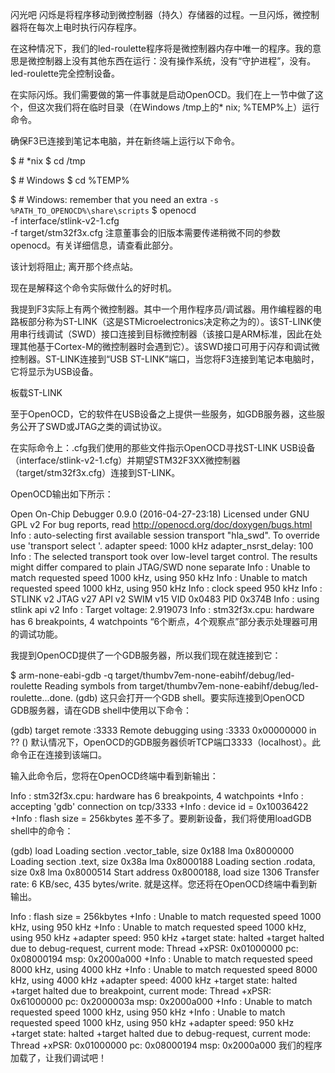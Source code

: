 闪光吧
闪烁是将程序移动到微控制器（持久）存储器的过程。一旦闪烁，微控制器将在每次上电时执行闪存程序。

在这种情况下，我们的led-roulette程序将是微控制器内存中唯一的程序。我的意思是微控制器上没有其他东西在运行：没有操作系统，没有“守护进程”，没有。led-roulette完全控制设备。

在实际闪烁。我们需要做的第一件事就是启动OpenOCD。我们在上一节中做了这个，但这次我们将在临时目录（在Windows /tmp上的* nix; %TEMP%上）运行命令。

确保F3已连接到笔记本电脑，并在新终端上运行以下命令。


$ # *nix
$ cd /tmp

$ # Windows
$ cd %TEMP%

$ # Windows: remember that you need an extra `-s %PATH_TO_OPENOCD%\share\scripts`
$ openocd \
  -f interface/stlink-v2-1.cfg \
  -f target/stm32f3x.cfg
注意董事会的旧版本需要传递稍微不同的参数 openocd。有关详细信息，请查看此部分。

该计划将阻止; 离开那个终点站。

现在是解释这个命令实际做什么的好时机。

我提到F3实际上有两个微控制器。其中一个用作程序员/调试器。用作编程器的电路板部分称为ST-LINK（这是STMicroelectronics决定称之为的）。该ST-LINK使用串行线调试（SWD）接口连接到目标微控制器（该接口是ARM标准，因此在处理其他基于Cortex-M的微控制器时会遇到它）。该SWD接口可用于闪存和调试微控制器。ST-LINK连接到“USB ST-LINK”端口，当您将F3连接到笔记本电脑时，它将显示为USB设备。

板载ST-LINK

至于OpenOCD，它的软件在USB设备之上提供一些服务，如GDB服务器，这些服务公开了SWD或JTAG之类的调试协议。

在实际命令上：.cfg我们使用的那些文件指示OpenOCD寻找ST-LINK USB设备（interface/stlink-v2-1.cfg）并期望STM32F3XX微控制器（target/stm32f3x.cfg）连接到ST-LINK。

OpenOCD输出如下所示：


Open On-Chip Debugger 0.9.0 (2016-04-27-23:18)
Licensed under GNU GPL v2
For bug reports, read
        http://openocd.org/doc/doxygen/bugs.html
Info : auto-selecting first available session transport "hla_swd". To override use 'transport select <transport>'.
adapter speed: 1000 kHz
adapter_nsrst_delay: 100
Info : The selected transport took over low-level target control. The results might differ compared to plain JTAG/SWD
none separate
Info : Unable to match requested speed 1000 kHz, using 950 kHz
Info : Unable to match requested speed 1000 kHz, using 950 kHz
Info : clock speed 950 kHz
Info : STLINK v2 JTAG v27 API v2 SWIM v15 VID 0x0483 PID 0x374B
Info : using stlink api v2
Info : Target voltage: 2.919073
Info : stm32f3x.cpu: hardware has 6 breakpoints, 4 watchpoints
“6个断点，4个观察点”部分表示处理器可用的调试功能。

我提到OpenOCD提供了一个GDB服务器，所以我们现在就连接到它：


$ arm-none-eabi-gdb -q target/thumbv7em-none-eabihf/debug/led-roulette
Reading symbols from target/thumbv7em-none-eabihf/debug/led-roulette...done.
(gdb)
这只会打开一个GDB shell。要实际连接到OpenOCD GDB服务器，请在GDB shell中使用以下命令：


(gdb) target remote :3333
Remote debugging using :3333
0x00000000 in ?? ()
默认情况下，OpenOCD的GDB服务器侦听TCP端口3333（localhost）。此命令正在连接到该端口。

输入此命令后，您将在OpenOCD终端中看到新输出：


 Info : stm32f3x.cpu: hardware has 6 breakpoints, 4 watchpoints
+Info : accepting 'gdb' connection on tcp/3333
+Info : device id = 0x10036422
+Info : flash size = 256kbytes
差不多了。要刷新设备，我们将使用loadGDB shell中的命令：


(gdb) load
Loading section .vector_table, size 0x188 lma 0x8000000
Loading section .text, size 0x38a lma 0x8000188
Loading section .rodata, size 0x8 lma 0x8000514
Start address 0x8000188, load size 1306
Transfer rate: 6 KB/sec, 435 bytes/write.
就是这样。您还将在OpenOCD终端中看到新输出。


 Info : flash size = 256kbytes
+Info : Unable to match requested speed 1000 kHz, using 950 kHz
+Info : Unable to match requested speed 1000 kHz, using 950 kHz
+adapter speed: 950 kHz
+target state: halted
+target halted due to debug-request, current mode: Thread
+xPSR: 0x01000000 pc: 0x08000194 msp: 0x2000a000
+Info : Unable to match requested speed 8000 kHz, using 4000 kHz
+Info : Unable to match requested speed 8000 kHz, using 4000 kHz
+adapter speed: 4000 kHz
+target state: halted
+target halted due to breakpoint, current mode: Thread
+xPSR: 0x61000000 pc: 0x2000003a msp: 0x2000a000
+Info : Unable to match requested speed 1000 kHz, using 950 kHz
+Info : Unable to match requested speed 1000 kHz, using 950 kHz
+adapter speed: 950 kHz
+target state: halted
+target halted due to debug-request, current mode: Thread
+xPSR: 0x01000000 pc: 0x08000194 msp: 0x2000a000
我们的程序加载了，让我们调试吧！